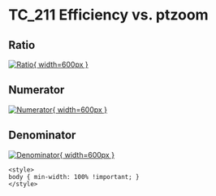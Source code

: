 # TC_211 Efficiency vs. ptzoom

## Ratio

[![Ratio](../mtv/var/TC_211_eff_ptzoom.png){ width=600px }](../mtv/var/TC_211_eff_ptzoom.pdf)

## Numerator

[![Numerator](../mtv/num/TC_211_eff_ptzoom_num.png){ width=600px }](../mtv/num/TC_211_eff_ptzoom_num.pdf)

## Denominator

[![Denominator](../mtv/den/TC_211_eff_ptzoom_den.png){ width=600px }](../mtv/den/TC_211_eff_ptzoom_den.pdf)


``` {=html}
<style>
body { min-width: 100% !important; }
</style>
```

